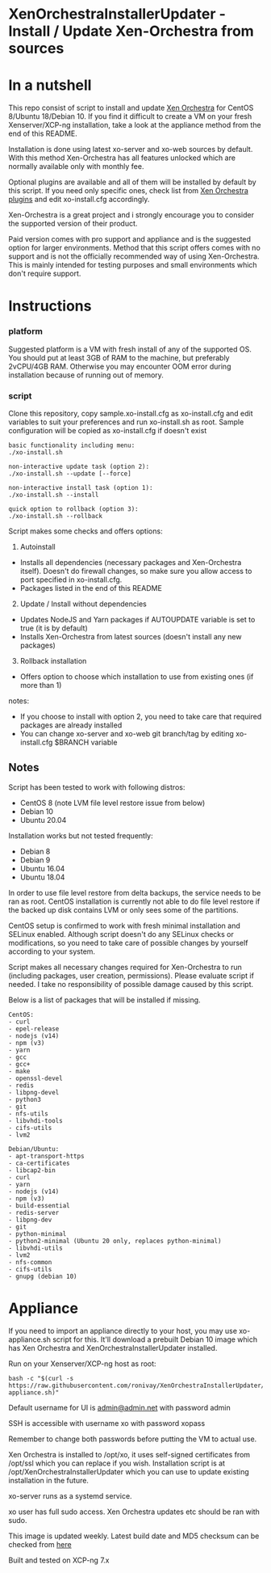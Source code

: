 
# XenOrchestraInstallerUpdater - Install / Update Xen-Orchestra from sources

# In a nutshell

This repo consist of script to install and update [Xen Orchestra](https://xen-orchestra.com/#!/) for CentOS 8/Ubuntu 18/Debian 10. If you find it difficult to create a VM on your fresh Xenserver/XCP-ng installation, take a look at the appliance method from the end of this README.

Installation is done using latest xo-server and xo-web sources by default. With this method Xen-Orchestra has all features unlocked which are normally available only with monthly fee.

Optional plugins are available and all of them will be installed by default by this script. If you need only specific ones, check list from [Xen Orchestra plugins](https://github.com/vatesfr/xen-orchestra/tree/master/packages) and edit xo-install.cfg accordingly.

Xen-Orchestra is a great project and i strongly encourage you to consider the supported version of their product.

Paid version comes with pro support and appliance and is the suggested option for larger environments. Method that this script offers comes with no support and is not the officially recommended way of using Xen-Orchestra. This is mainly intended for testing purposes and small environments which don't require support.


# Instructions

### platform

Suggested platform is a VM with fresh install of any of the supported OS. You should put at least 3GB of RAM to the machine, but preferably 2vCPU/4GB RAM. Otherwise you may encounter OOM error during installation because of running out of memory.

### script
Clone this repository, copy sample.xo-install.cfg as xo-install.cfg and edit variables to suit your preferences and run xo-install.sh as root. Sample configuration will be copied as xo-install.cfg
 if doesn't exist
```
basic functionality including menu:
./xo-install.sh

non-interactive update task (option 2):
./xo-install.sh --update [--force]

non-interactive install task (option 1):
./xo-install.sh --install

quick option to rollback (option 3):
./xo-install.sh --rollback
```

Script makes some checks and offers options:

1. Autoinstall
 - Installs all dependencies (necessary packages and Xen-Orchestra itself). Doesn't do firewall changes, so make sure you allow access to port specified in xo-install.cfg.
 - Packages listed in the end of this README

2. Update / Install without dependencies
 - Updates NodeJS and Yarn packages if AUTOUPDATE variable is set to true (it is by default)
 - Installs Xen-Orchestra from latest sources (doesn't install any new packages)

3. Rollback installation
 - Offers option to choose which installation to use from existing ones (if more than 1)

notes:

 - If you choose to install with option 2, you need to take care that required packages are already installed
 - You can change xo-server and xo-web git branch/tag by editing xo-install.cfg $BRANCH variable

## Notes

Script has been tested to work with following distros:

- CentOS 8 (note LVM file level restore issue from below)
- Debian 10
- Ubuntu 20.04

Installation works but not tested frequently:
- Debian 8
- Debian 9
- Ubuntu 16.04
- Ubuntu 18.04

In order to use file level restore from delta backups, the service needs to be ran as root.
CentOS installation is currently not able to do file level restore if the backed up disk contains LVM or only sees some of the partitions.

CentOS setup is confirmed to work with fresh minimal installation and SELinux enabled.
Although script doesn't do any SELinux checks or modifications, so you need to take care of possible changes by yourself according to your system.

Script makes all necessary changes required for Xen-Orchestra to run (including packages, user creation, permissions). Please evaluate script if needed.
I take no responsibility of possible damage caused by this script.

Below is a list of packages that will be installed if missing.

```
CentOS:
- curl
- epel-release
- nodejs (v14)
- npm (v3)
- yarn
- gcc
- gcc+
- make
- openssl-devel
- redis
- libpng-devel
- python3
- git
- nfs-utils
- libvhdi-tools
- cifs-utils
- lvm2

Debian/Ubuntu:
- apt-transport-https
- ca-certificates
- libcap2-bin
- curl
- yarn
- nodejs (v14)
- npm (v3)
- build-essential
- redis-server
- libpng-dev
- git
- python-minimal
- python2-minimal (Ubuntu 20 only, replaces python-minimal)
- libvhdi-utils
- lvm2
- nfs-common
- cifs-utils
- gnupg (debian 10)
```

# Appliance

If you need to import an appliance directly to your host, you may use xo-appliance.sh script for this. It'll download a prebuilt Debian 10 image which has Xen Orchestra and XenOrchestraInstallerUpdater installed.

Run on your Xenserver/XCP-ng host as root:

```
bash -c "$(curl -s https://raw.githubusercontent.com/ronivay/XenOrchestraInstallerUpdater/master/xo-appliance.sh)"
```

Default username for UI is admin@admin.net with password admin

SSH is accessible with username xo with password xopass

Remember to change both passwords before putting the VM to actual use.

Xen Orchestra is installed to /opt/xo, it uses self-signed certificates from /opt/ssl which you can replace if you wish. Installation script is at /opt/XenOrchestraInstallerUpdater which you can use to update existing installation in the future.

xo-server runs as a systemd service.

xo user has full sudo access. Xen Orchestra updates etc should be ran with sudo.

This image is updated weekly. Latest build date and MD5 checksum can be checked from [here](https://xo-appliance.yawn.fi/downloads/image.txt)

Built and tested on XCP-ng 7.x
